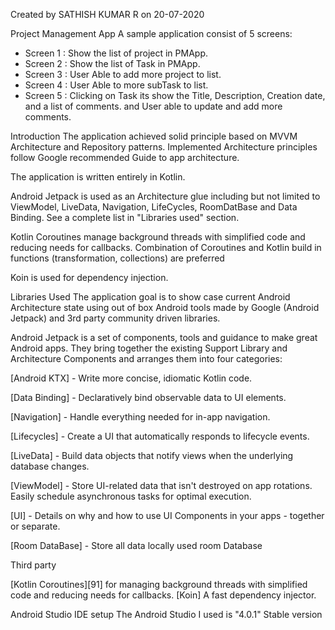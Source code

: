 Created by SATHISH KUMAR R on 20-07-2020

Project Management App
A sample application consist of 5 screens:

 * Screen 1 : Show the list of project in PMApp.
 * Screen 2 : Show the list of Task  in PMApp.
 * Screen 3 : User Able to add more project to list.
 * Screen 4 : User Able to more subTask to list.
 * Screen 5 : Clicking on Task its show the  Title, Description, Creation date, and a list of comments. and User able to update and add more comments.

Introduction
The application achieved solid principle based on MVVM Architecture and Repository patterns. Implemented Architecture principles follow Google recommended Guide to app architecture.

The application is written entirely in Kotlin.

Android Jetpack is used as an Architecture glue including but not limited to ViewModel, LiveData, Navigation, LifeCycles, RoomDatBase and Data Binding. See a complete list in "Libraries used" section.


Kotlin Coroutines manage background threads with simplified code and reducing needs for callbacks. Combination of Coroutines and Kotlin build in functions (transformation, collections) are preferred

Koin is used for dependency injection.


Libraries Used
The application goal is to show case current Android Architecture state using out of box Android tools made by Google (Android Jetpack) and 3rd party community driven libraries.

Android Jetpack is a set of components, tools and guidance to make great Android apps. They bring together the existing Support Library and Architecture Components and arranges them into four categories:

[Android KTX] - Write more concise, idiomatic Kotlin code.

[Data Binding] - Declaratively bind observable data to UI elements.

[Navigation] - Handle everything needed for in-app navigation.

[Lifecycles] - Create a UI that automatically responds to lifecycle events.

[LiveData] - Build data objects that notify views when the underlying database changes.

[ViewModel] - Store UI-related data that isn't destroyed on app rotations. Easily schedule asynchronous tasks for optimal execution.

[UI] - Details on why and how to use UI Components in your apps - together or separate.

[Room DataBase]  - Store all data locally used room Database

Third party

[Kotlin Coroutines][91] for managing background threads with simplified code and reducing needs for callbacks.
[Koin] A fast dependency injector.


Android Studio IDE setup
The Android Studio I used is "4.0.1" Stable version